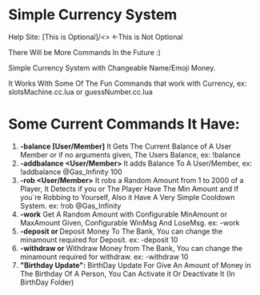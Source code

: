 # Simple Currency System
Help Site: [This is Optional]/<> <-This is Not Optional

There Will be More Commands In the Future :)

Simple Currency System with Changeable Name/Emoji Money.

It Works With Some Of The Fun Commands that work with Currency, ex: slotsMachine.cc.lua or guessNumber.cc.lua

# Some Current Commands It Have:
1. **-balance [User/Member]**
   It Gets The Current Balance of A User Member or if no arguments given, The Users Balance, ex: !balance
1. **-addbalance <User/Member> <Amount>** 
   It adds Balance To A User/Member, ex: !addbalance @Gas_Infinity 100
1. **-rob <User/Member>** 
   It robs a Random Amount from 1 to 2000 of a Player, It Detects if you or The Player Have The Min Amount and If you`re Robbing to Yourself, Also it Have A Very Simple         Cooldown System. ex: !rob @Gas_Infinity
1. **-work** 
   Get A Random Amount with Configurable MinAmount or MaxAmount Given, Configurable WinMsg And LoseMsg. ex: -work
1. **-deposit <all> or <amount>** 
   Deposit Money To The Bank, You can change the minamount required for Deposit. ex: -deposit 10
1. **-withdraw <all> or <amount>** 
   Withdraw Money from The Bank, You can change the minamount required for withdraw. ex: -withdraw 10
1. **"Birthday Update":**
   BirthDay Update For Give An Amount of Money in The Birthday Of A Person, You Can Activate it Or Deactivate It (In BirthDay Folder)
